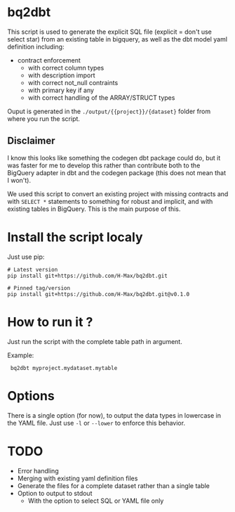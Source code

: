 # bq2dbt

This script is used to generate the explicit SQL file (explicit = don't use select star) from an existing table in bigquery, as well as the dbt model yaml definition including:

- contract enforcement
  - with correct column types
  - with description import
  - with correct not_null contraints
  - with primary key if any
  - with correct handling of the ARRAY/STRUCT types

Ouput is generated in the `./output/{{project}}/{dataset}` folder from where you run the script.

## Disclaimer

I know this looks like something the codegen dbt package could do, but it was faster for me to develop this rather than contribute both to the BigQuery adapter in dbt and the codegen package (this does not mean that I won't).

We used this script to convert an existing project with missing contracts and with `SELECT *` statements to something for robust and implicit, and with existing tables in BigQuery. This is the main purpose of this.

# Install the script localy

Just use pip:

```
# Latest version
pip install git+https://github.com/H-Max/bq2dbt.git

# Pinned tag/version
pip install git+https://github.com/H-Max/bq2dbt.git@v0.1.0
```

# How to run it ?

Just run the script with the complete table path in argument.

Example:
```shell
 bq2dbt myproject.mydataset.mytable
```

# Options

There is a single option (for now), to output the data types in lowercase in the YAML file. Just use `-l` or `--lower` to enforce this behavior.

# TODO

- Error handling
- Merging with existing yaml definition files
- Generate the files for a complete dataset rather than a single table
- Option to output to stdout
  - With the option to select SQL or YAML file only
